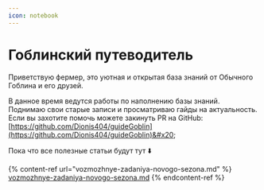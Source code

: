 ```yaml
---
icon: notebook
---
```


# Гоблинский путеводитель

Приветствую фермер, это уютная и открытая база знаний от Обычного Гоблина и его друзей.&#x20;

В данное время ведутся работы по наполнению базы знаний. \
Поднимаю свои старые записи и просматриваю гайды на актуальность. \
Если вы захотите помочь можете закинуть PR на GitHub: [https://github.com/Dionis404/guideGoblin](https://github.com/Dionis404/guideGoblin)&#x20;

Пока что все полезные статьи будут тут ⬇️

{% content-ref url="vozmozhnye-zadaniya-novogo-sezona.md" %}
[vozmozhnye-zadaniya-novogo-sezona.md](vozmozhnye-zadaniya-novogo-sezona.md)
{% endcontent-ref %}

